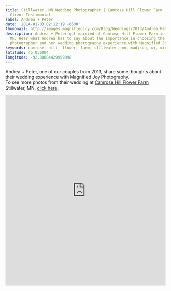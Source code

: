 ```yaml
---
title: Stillwater, MN Wedding Photographer | Camrose Hill Flower Farm | Andrea + Peter
  Client Testimonial
label: Andrea + Peter
date: '2014-01-03 02:12:19 -0600'
thumbnail: http://images.magnifiedjoy.com/Blog/Weddings/2013/Andrea_Peter/why-we-love-our-wedding-photographers5-480x375.jpg
description: Andrea + Peter got married at Camrose Hill Flower Farm in Stillwater,
  MN. Hear what Andrea has to say about the importance in choosing the right wedding
  photographer and her wedding photography experience with Magnified Joy Photography.
keywords: camrose, hill, flower, farm, stillwater, mn, madison, wi, midwest, Minnesota, Wisconsin, testimonial, client, client testimonial, magnified joy, wedding, photography, photographer, engagement, review, entao, maria, en tao, organic, good, Stillwater, Minnesota, Minnesota wedding photographer, video, farmhouse, barn, American
latitude: 45.056004
longitude: -92.80884429999998
---
```

<p>Andrea + Peter, one of our couples from 2013, share some thoughts about their wedding experience with Magnified Joy Photography. <br> To see more photos from their wedding at <a href="http://camrosehillflowers.com/farm/">Camrose Hill Flower Farm</a> Stillwater, MN, <a href="http://bit.ly/16xa8BP">click here</a>.</p>
<p><iframe src="http://player.vimeo.com/video/83278537" width="100%" height="600px" frameborder="0" align="middle" webkitAllowFullScreen mozallowfullscreen allowFullScreen></iframe> </p>
